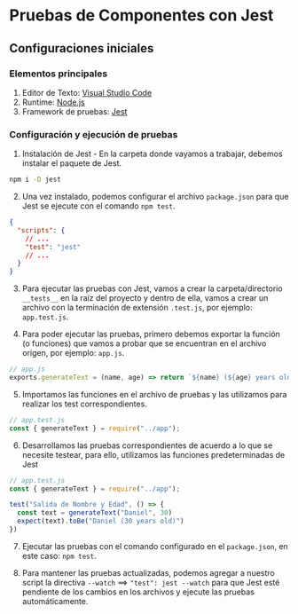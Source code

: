 # Pruebas de Componentes con Jest

## Configuraciones iniciales

### Elementos principales

1. Editor de Texto: [Visual Studio Code](https://code.visualstudio.com)
2. Runtime: [Node.js](https://nodejs.org/es/)
3. Framework de pruebas: [Jest](https://jestjs.io/)

### Configuración y ejecución de pruebas

1. Instalación de Jest - En la carpeta donde vayamos a trabajar, debemos instalar el paquete de Jest.

```bash
npm i -D jest
```

2. Una vez instalado, podemos configurar el archivo `package.json` para que Jest se ejecute con el comando `npm test`.

```json
{
  "scripts": {
    // ...
    "test": "jest"
    // ...
  }
}
```

3. Para ejecutar las pruebas con Jest, vamos a crear la carpeta/directorio `__tests__` en la raíz del proyecto y dentro de ella, vamos a crear un archivo con la terminación de extensión `.test.js`, por ejemplo: `app.test.js`.

4. Para poder ejecutar las pruebas, primero debemos exportar la función (o funciones) que vamos a probar que se encuentran en el archivo origen, por ejemplo: `app.js`.

```javascript
// app.js
exports.generateText = (name, age) => return `${name} (${age} years old)`
```

5. Importamos las funciones en el archivo de pruebas y las utilizamos para realizar los test correspondientes.

```javascript
// app.test.js
const { generateText } = require("../app");
```

6. Desarrollamos las pruebas correspondientes de acuerdo a lo que se necesite testear, para ello, utilizamos las funciones predeterminadas de Jest

```javascript
// app.test.js
const { generateText } = require("../app");

test("Salida de Nombre y Edad", () => {
  const text = generateText("Daniel", 30)
  expect(text).toBe("Daniel (30 years old)")
})
```

7. Ejecutar las pruebas con el comando configurado en el `package.json`, en este caso: `npm test`.

8. Para mantener las pruebas actualizadas, podemos agregar a nuestro script la directiva `--watch` ==> `"test": jest --watch` para que Jest esté pendiente de los cambios en los archivos y ejecute las pruebas automáticamente.